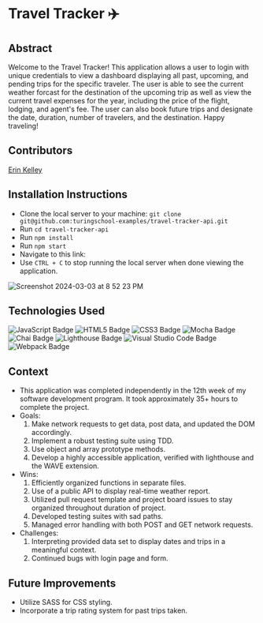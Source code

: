 # Travel Tracker ✈️

## Abstract
Welcome to the Travel Tracker! This application allows a user to login with unique credentials to view a dashboard displaying all past, upcoming, and pending trips for the specific traveler. The user is able to see the current weather forcast for the destination of the upcoming trip as well as view the current travel expenses for the year, including the price of the flight, lodging, and agent's fee. The user can also book future trips and designate the date, duration, number of travelers, and the destination. Happy traveling! 

## Contributors 
[Erin Kelley](https://github.com/kelleyej)

## Installation Instructions
- Clone the local server to your machine: `git clone git@github.com:turingschool-examples/travel-tracker-api.git`
- Run `cd travel-tracker-api`
- Run `npm install`
- Run `npm start`
- Navigate to this link:
- Use  `CTRL + C` to stop running the local server when done viewing the application. 

![Screenshot 2024-03-03 at 8 52 23 PM](https://github.com/kelleyej/TravelTracker/assets/120286689/bd97b8d6-190f-4bca-9a59-95a346429f5e)

## Technologies Used
![JavaScript Badge](https://img.shields.io/badge/JavaScript-F7DF1E?logo=javascript&logoColor=000&style=flat) ![HTML5 Badge](https://img.shields.io/badge/HTML5-E34F26?logo=html5&logoColor=fff&style=flat) ![CSS3 Badge](https://img.shields.io/badge/CSS3-1572B6?logo=css3&logoColor=fff&style=flat) ![Mocha Badge](https://img.shields.io/badge/Mocha-8D6748?logo=mocha&logoColor=fff&style=flat) ![Chai Badge](https://img.shields.io/badge/Chai-A30701?logo=chai&logoColor=fff&style=flat) ![Lighthouse Badge](https://img.shields.io/badge/Lighthouse-F44B21?logo=lighthouse&logoColor=fff&style=flat) ![Visual Studio Code Badge](https://img.shields.io/badge/Visual%20Studio%20Code-007ACC?logo=visualstudiocode&logoColor=fff&style=flat) ![Webpack Badge](https://img.shields.io/badge/Webpack-8DD6F9?logo=webpack&logoColor=000&style=flat)

## Context 
- This application was completed independently in the 12th week of my software development program. It took approximately 35+ hours to complete the project. 
- Goals:
    1. Make network requests to get data, post data, and updated the DOM accordingly. 
    2. Implement a robust testing suite using TDD. 
    3. Use object and array prototype methods. 
    4. Develop a highly accessible application, verified with lighthouse and the WAVE extension. 
- Wins: 
    1. Efficiently organized functions in separate files.
    2. Use of a public API to display real-time weather report. 
    3. Utilized pull request template and project board issues to stay organized throughout duration of project. 
    4. Developed testing suites with sad paths.
    5. Managed error handling with both POST and GET network requests. 
- Challenges:
    1. Interpreting provided data set to display dates and trips in a meaningful context. 
    2. Continued bugs with login page and form. 

## Future Improvements 
- Utilize SASS for CSS styling. 
- Incorporate a trip rating system for past trips taken. 
